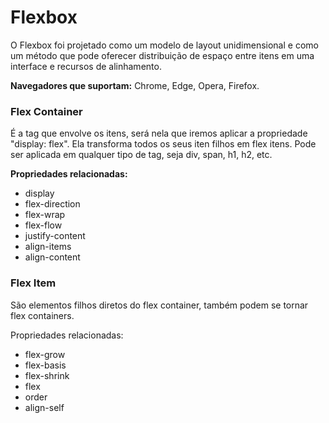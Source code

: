 # Flexbox

O Flexbox foi projetado como um modelo de layout unidimensional e como um método que pode oferecer distribuição de espaço entre itens em uma interface e recursos de alinhamento.

**Navegadores que suportam:** Chrome, Edge, Opera, Firefox.

### Flex Container

É a tag que envolve os itens, será nela que iremos aplicar a propriedade "display: flex". Ela transforma todos os seus iten filhos em flex itens. Pode ser aplicada em qualquer tipo de tag, seja div, span, h1, h2, etc.

**Propriedades relacionadas:**
- display
- flex-direction
- flex-wrap
- flex-flow
- justify-content
- align-items
- align-content

### Flex Item

São elementos filhos diretos do flex container, também podem se tornar flex containers.

Propriedades relacionadas:
- flex-grow
- flex-basis
- flex-shrink
- flex
- order
- align-self